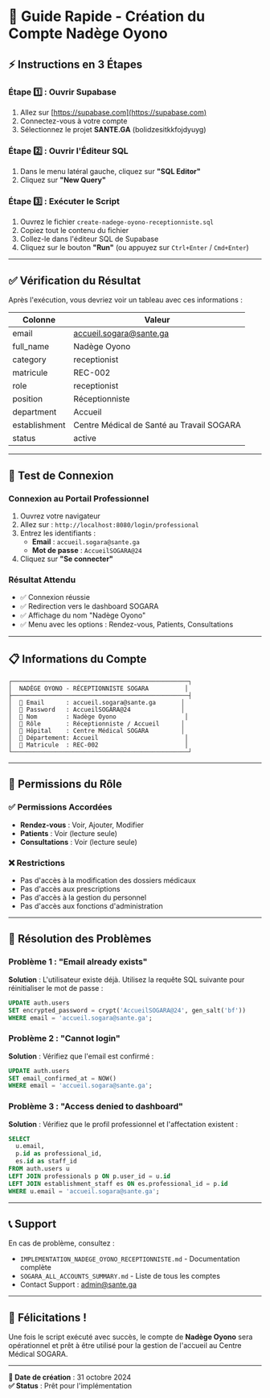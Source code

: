 # 🚀 Guide Rapide - Création du Compte Nadège Oyono

## ⚡ Instructions en 3 Étapes

### Étape 1️⃣ : Ouvrir Supabase
1. Allez sur [https://supabase.com](https://supabase.com)
2. Connectez-vous à votre compte
3. Sélectionnez le projet **SANTE.GA** (bolidzesitkkfojdyuyg)

### Étape 2️⃣ : Ouvrir l'Éditeur SQL
1. Dans le menu latéral gauche, cliquez sur **"SQL Editor"**
2. Cliquez sur **"New Query"**

### Étape 3️⃣ : Exécuter le Script
1. Ouvrez le fichier `create-nadege-oyono-receptionniste.sql`
2. Copiez tout le contenu du fichier
3. Collez-le dans l'éditeur SQL de Supabase
4. Cliquez sur le bouton **"Run"** (ou appuyez sur `Ctrl+Enter` / `Cmd+Enter`)

---

## ✅ Vérification du Résultat

Après l'exécution, vous devriez voir un tableau avec ces informations :

| Colonne | Valeur |
|---------|--------|
| email | accueil.sogara@sante.ga |
| full_name | Nadège Oyono |
| category | receptionist |
| matricule | REC-002 |
| role | receptionist |
| position | Réceptionniste |
| department | Accueil |
| establishment | Centre Médical de Santé au Travail SOGARA |
| status | active |

---

## 🧪 Test de Connexion

### Connexion au Portail Professionnel
1. Ouvrez votre navigateur
2. Allez sur : `http://localhost:8080/login/professional`
3. Entrez les identifiants :
   - **Email** : `accueil.sogara@sante.ga`
   - **Mot de passe** : `AccueilSOGARA@24`
4. Cliquez sur **"Se connecter"**

### Résultat Attendu
- ✅ Connexion réussie
- ✅ Redirection vers le dashboard SOGARA
- ✅ Affichage du nom "Nadège Oyono"
- ✅ Menu avec les options : Rendez-vous, Patients, Consultations

---

## 📋 Informations du Compte

```
┌─────────────────────────────────────────────────┐
│  NADÈGE OYONO - RÉCEPTIONNISTE SOGARA          │
├─────────────────────────────────────────────────┤
│  📧 Email      : accueil.sogara@sante.ga       │
│  🔐 Password   : AccueilSOGARA@24              │
│  👤 Nom        : Nadège Oyono                   │
│  💼 Rôle       : Réceptionniste / Accueil      │
│  🏥 Hôpital    : Centre Médical SOGARA         │
│  🏢 Département: Accueil                        │
│  🔢 Matricule  : REC-002                        │
└─────────────────────────────────────────────────┘
```

---

## 🔐 Permissions du Rôle

### ✅ Permissions Accordées
- **Rendez-vous** : Voir, Ajouter, Modifier
- **Patients** : Voir (lecture seule)
- **Consultations** : Voir (lecture seule)

### ❌ Restrictions
- Pas d'accès à la modification des dossiers médicaux
- Pas d'accès aux prescriptions
- Pas d'accès à la gestion du personnel
- Pas d'accès aux fonctions d'administration

---

## 🐛 Résolution des Problèmes

### Problème 1 : "Email already exists"
**Solution** : L'utilisateur existe déjà. Utilisez la requête SQL suivante pour réinitialiser le mot de passe :
```sql
UPDATE auth.users
SET encrypted_password = crypt('AccueilSOGARA@24', gen_salt('bf'))
WHERE email = 'accueil.sogara@sante.ga';
```

### Problème 2 : "Cannot login"
**Solution** : Vérifiez que l'email est confirmé :
```sql
UPDATE auth.users
SET email_confirmed_at = NOW()
WHERE email = 'accueil.sogara@sante.ga';
```

### Problème 3 : "Access denied to dashboard"
**Solution** : Vérifiez que le profil professionnel et l'affectation existent :
```sql
SELECT 
  u.email,
  p.id as professional_id,
  es.id as staff_id
FROM auth.users u
LEFT JOIN professionals p ON p.user_id = u.id
LEFT JOIN establishment_staff es ON es.professional_id = p.id
WHERE u.email = 'accueil.sogara@sante.ga';
```

---

## 📞 Support

En cas de problème, consultez :
- `IMPLEMENTATION_NADEGE_OYONO_RECEPTIONNISTE.md` - Documentation complète
- `SOGARA_ALL_ACCOUNTS_SUMMARY.md` - Liste de tous les comptes
- Contact Support : admin@sante.ga

---

## 🎉 Félicitations !

Une fois le script exécuté avec succès, le compte de **Nadège Oyono** sera opérationnel et prêt à être utilisé pour la gestion de l'accueil au Centre Médical SOGARA.

---

**📅 Date de création** : 31 octobre 2024  
**✅ Status** : Prêt pour l'implémentation

